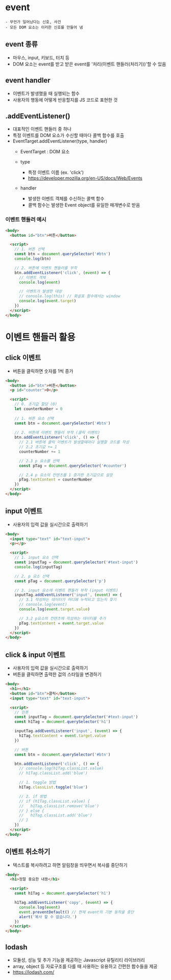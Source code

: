 # event
    - 무언가 일어났다는 신호, 사건
    - 모든 DOM 요소는 이러한 신호를 만들어 냄

## event 종류
- 마우스, input, 키보드, 터치 등
- DOM 요소는 event를 받고 받은 event를 '처리(이벤트 핸들러(처리기))'할 수 있음

## event handler
- 이벤트가 발생했을 때 실행되는 함수
- 사용자의 행동에 어떻게 반응할지를 JS 코드로 표현한 것

## .addEventListener()
- 대표적인 이벤트 핸들러 중 하나
- 특정 이벤트를 DOM 요소가 수신할 때마다 콜백 함수를 호출
- EventTarget.addEventListener(type, handler)
    - EventTarget : DOM 요소
    - type
        - 특정 이벤트 이름 (ex. 'click')
        - https://developer.mozilla.org/en-US/docs/Web/Events

    - handler
        - 발생한 이벤트 객체를 수신하는 콜백 함수
        - 콜백 함수는 발생한 Event object를 유일한 매개변수로 받음

### 이벤트 핸들러 예시

```html
<body>
  <button id="btn">버튼</button>

  <script>
    // 1. 버튼 선택
    const btn = document.querySelector('#btn')
    console.log(btn)

    // 2. 버튼에 이벤트 핸들러를 부착
    btn.addEventListener('click', (event) => {
      // 이벤트 객체
      console.log(event)

      // 이벤트가 발생한 대상
      // console.log(this) // 화살표 함수에서는 window
      console.log(event.target)
    })
  </script>
</body>
```

# 이벤트 핸들러 활용
## click 이벤트
- 버튼을 클릭하면 숫자를 1씩 증가

```html
<body>
  <button id="btn">버튼</button>
  <p id="counter">0</p>

  <script>
    // 0. 초기값 할당 (0)
    let counterNumber = 0
    
    // 1. 버튼 요소 선택
    const btn = document.querySelector('#btn')
    
    // 2. 버튼에 이벤트 핸들러 부착 (클릭 이벤트)
    btn.addEventListener('click', () => {
      // 2.1 버튼에 클릭 이벤트가 발생할때마다 실행할 코드를 작성
      // 2.2 초기값 += 1
      counterNumber += 1

      // 2.3 p 요소를 선택
      const pTag = document.querySelector('#counter')

      // 2.4 p 요소의 컨텐츠를 1 증가한 초기값으로 설정
      pTag.textContent = counterNumber
    })
  </script>
</body>
```

## input 이벤트
- 사용자의 입력 값을 실시간으로 출력하기

```html
<body>
  <input type="text" id="text-input">
  <p></p>

  <script>
    // 1. input 요소 선택
    const inputTag = document.querySelector('#text-input')
    console.log(inputTag)

    // 2. p 요소 선택
    const pTag = document.querySelector('p')

    // 3. input 요소에 이벤트 핸들러 부착 (input 이벤트)
    inputTag.addEventListener('input', (event) => {
      // 3.1 작성하는 데이터가 어디에 누적되고 있는지 찾기
      // console.log(event)
      console.log(event.target.value)

      // 3.2 p요소의 컨텐츠에 작성하는 데이터를 추가
      pTag.textContent = event.target.value
    })
  </script>
</body>
```

## click & input 이벤트
- 사용자의 입력 값을 실시간으로 출력하기
- 버튼을 클릭하면 출력한 겂의 스타일을 변경하기

```html
<body>
  <h1></h1>
  <button id="btn">클릭</button>
  <input type="text" id="text-input">

  <script>
    // 인풋
    const inputTag = document.querySelector('#text-input')
    const h1Tag = document.querySelector('h1')

    inputTag.addEventListener('input', (event) => {
      h1Tag.textContent = event.target.value
    })

    // 버튼
    const btn = document.querySelector('#btn')

    btn.addEventListener('click', () => {
      // console.log(h1Tag.classList.value)
      // h1Tag.classList.add('blue')

      // 1. toggle 방법
      h1Tag.classList.toggle('blue')

      // 2. if 방법
      // if (h1Tag.classList.value) {
      //   h1Tag.classList.remove('blue')
      // } else {
      //   h1Tag.classList.add('blue')
      // }
    })
  </script>
</body>
```

## 이벤트 취소하기
- 텍스트를 복사하려고 하면 알림창을 띄우면서 복사를 중단하기

```html
<body>
  <h1>정말 중요한 내용</h1>

  <script>
    const h1Tag = document.querySelector('h1')

    h1Tag.addEventListener('copy', (event) => {
      console.log(event)
      event.preventDefault() // 현재 event의 기본 동작을 중단
      alert('복사 할 수 없습니다.')
    })
  </script>
</body>
```

## lodash
- 모듈성, 성능 및 추가 기능을 제공하는 Javascript 유틸리티 라이브러리
- array, object 등 자료구조를 다를 때 사용하는 유용하고 간편한 함수들을 제공
- https://lodash.com/